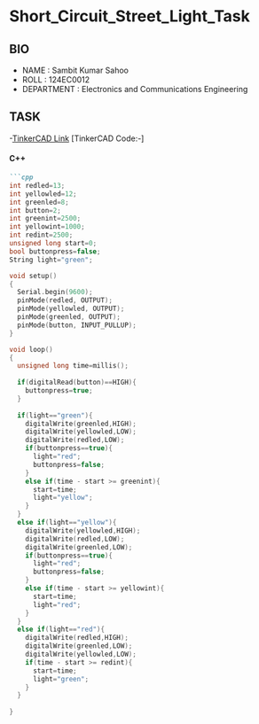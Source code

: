 # Short_Circuit_Street_Light_Task


## BIO
- NAME : Sambit Kumar Sahoo
- ROLL : 124EC0012
- DEPARTMENT : Electronics and Communications Engineering

## TASK
-[TinkerCAD Link](https://www.tinkercad.com/things/ipNdsOq9TZl-shortcircuittask124ec0012?sharecode=VumglJ95_jBoMZalGJHDlCMsYqRoLo2Bgrbbj9X5aVs)
[TinkerCAD Code:-]
#### **C++**
```md
```cpp
int redled=13;
int yellowled=12;
int greenled=8;
int button=2;
int greenint=2500;
int yellowint=1000;
int redint=2500;
unsigned long start=0;
bool buttonpress=false;
String light="green";

void setup()
{
  Serial.begin(9600);
  pinMode(redled, OUTPUT);
  pinMode(yellowled, OUTPUT);
  pinMode(greenled, OUTPUT);
  pinMode(button, INPUT_PULLUP);
}

void loop()
{
  unsigned long time=millis();
  
  if(digitalRead(button)==HIGH){
    buttonpress=true;
  }
  
  if(light=="green"){
    digitalWrite(greenled,HIGH);
    digitalWrite(yellowled,LOW);
    digitalWrite(redled,LOW);
    if(buttonpress==true){
      light="red";
      buttonpress=false;
    }
    else if(time - start >= greenint){
      start=time;
      light="yellow";
    }
  }
  else if(light=="yellow"){
    digitalWrite(yellowled,HIGH);
    digitalWrite(redled,LOW);
    digitalWrite(greenled,LOW);
    if(buttonpress==true){
      light="red";
      buttonpress=false;
    }
    else if(time - start >= yellowint){
      start=time;
      light="red";
    }
  }
  else if(light=="red"){
    digitalWrite(redled,HIGH);
    digitalWrite(greenled,LOW);
    digitalWrite(yellowled,LOW);
    if(time - start >= redint){
      start=time;
      light="green";
    }
  }
  
}
